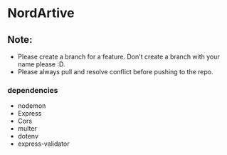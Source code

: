 # NordArtive

## Note:

- Please create a branch for a feature. Don't create a branch with your name please :D.
- Please always pull and resolve conflict before pushing to the repo.

### dependencies

- nodemon
- Express
- Cors
- multer
- dotenv
- express-validator
